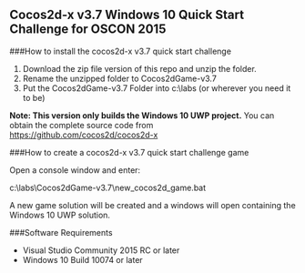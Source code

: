 ## Cocos2d-x v3.7 Windows 10 Quick Start Challenge for OSCON 2015

###How to install the cocos2d-x v3.7 quick start challenge

1. Download the zip file version of this repo and unzip the folder. 
2. Rename the unzipped folder to Cocos2dGame-v3.7
3. Put the Cocos2dGame-v3.7 Folder into c:\labs (or wherever you need it to be)

**Note: This version only builds the Windows 10 UWP project.** You can obtain the complete source code from https://github.com/cocos2d/cocos2d-x


###How to create a cocos2d-x v3.7 quick start challenge game

Open a console window and enter:

c:\labs\Cocos2dGame-v3.7\new_cocos2d_game.bat

A new game solution will be created and a windows will open containing the Windows 10 UWP solution.


###Software Requirements

* Visual Studio Community 2015 RC or later
* Windows 10 Build 10074 or later



